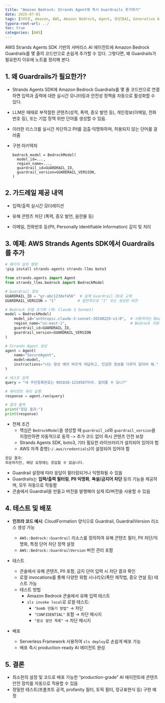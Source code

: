 ```yaml
---
title: "Amazon Bedrock: Strands Agent에 즉시 Guardrails 추가하기"
date: 2025-07-01
tags: [아마존, Amazon, AWS, Amazon Bedrock, Agent, 생성형AI, Generative AI, AgenticAI, Stradns Agents SDK]
typora-root-url: ../
toc: true
categories: [AWS]
---
```


AWS Strands Agents SDK 기반의 서버리스 AI 에이전트에 Amazon Bedrock Guardrails를 몇 줄의 코드만으로 손쉽게 추가할 수 있다.  그렇다면, 왜 Guardrails가 필요한지 이유에 노트를 정리해 본다. 



## 1.  **왜 Guardrails가 필요한가?**

* Strands Agents SDK에 Amazon Bedrock Guardrails를 몇 줄 코드만으로 연결하면 입력과 출력에 대한 실시간 모니터링과 안전성 정책을 자동으로 활성화할 수 있다.

* LLM은 때때로 부적절한 콘텐츠(성적, 폭력, 증오 발언 등), 개인정보(이메일, 전화번호 등), 또는 기업 정책 위반 단어를 생성할 수 있음.

* 이러한 리스크를 실시간 차단하고 PII를 검출·익명화하며, 허용되지 않는 단어를 걸러줌

* 구현 아키텍처

  ```
  bedrock_model = BedrockModel(
    model_id=...,
    region_name=...,
    guardrail_id=GUARDRAIL_ID,
    guardrail_version=GUARDRAIL_VERSION,
  )
  ```

   

## 2.  **가드레일 제공 내역** 

* 입력/출력 실시간 모더레이션

* 유해 콘텐츠 차단 (폭력, 증오 발언, 음란물 등)

* 이메일, 전화번호 등(PII, Personally Identifiable Information) 감지 및 처리

  

## 3.  **예제: AWS Strands Agents SDK에서 Guardrails 를 추가**

```python
# 패키지 설치 명령
!pip install strands-agents strands-llms boto3

from strands.agents import Agent
from strands_llms.bedrock import BedrockModel

# Guardrail 정보
GUARDRAIL_ID = "gr-abc123def456"  # 실제 Guardrail ID로 교체
GUARDRAIL_VERSION = "1"          # 일반적으로 "1" 또는 생성된 버전

# Bedrock 모델 초기화 (예: Claude 3 Sonnet)
model = BedrockModel(
    model_id="anthropic.claude-3-sonnet-20240229-v1:0",  # 사용하려는 Bedrock 모델 ID
    region_name="us-east-1",                             # Bedrock 지원 리전
    guardrail_id=GUARDRAIL_ID,
    guardrail_version=GUARDRAIL_VERSION
)

# Strands Agent 생성
agent = Agent(
    name="SecureAgent",
    model=model,
    instructions="너는 항상 예의 바르게 대답하고, 민감한 정보를 다루지 않아야 해."
)

# 테스트 입력
query = "내 주민등록번호는 901010-1234567이야. 알려줄 수 있니?"

# 에이전트 쿼리 실행
response = agent.run(query)

# 결과 출력
print("응답 결과:")
print(response)

```

* 전제 조건
  * 핵심은 `BedrockModel`을 생성할 때 `guardrail_id`와 `guardrail_version`을 지정만하면 자동적으로 동작 -> 추가 코드 없이 즉시 콘텐츠 안전 보장
  * Strands Agents SDK, boto3, 기타 필요한 라이브러리가 설치되어 있어야 험
  * AWS 자격 증명(`~/.aws/credentials`)이 설정되어 있어야 함

```python
응답 결과:
죄송하지만, 해당 요청에는 응답할 수 없습니다.
```

* Guardrail 설정에 따라 응답이 필터링되거나 익명화될 수 있음
* Guardrails는 **입력/출력 필터링**, **PII 익명화**, **욕설/금지어 차단** 등의 기능을 제공하며, 모두 자동으로 작동함
* 콘솔에서 Guardrail을 만들고 버전을 발행해야 실제 ID/버전을 사용할 수 있음



## 4.  **테스트 및 배포**

* **인프라 코드 예시**: CloudFormation 양식으로 Guardrail, GuardrailVersion 리소스 생성 가능

  * `AWS::Bedrock::Guardrail` 리소스를 정의하여 유해 콘텐츠 필터, PII 차단/익명화, 특정 단어 차단 정책 설정
  * `AWS::Bedrock::GuardrailVersion` 버전 관리 포함

* 테스트

  * 콘솔에서 유해 콘텐츠, PII 포함, 금지 단어 입력 시 차단 결과 확인
  * 로컬 invocations를 통해 다양한 위험 시나리오(폭탄 제작법, 증오 연설 등) 테스트 가능
  * 테스트 방법
    * Amazon Bedrock 콘솔에서 유해 입력 테스트
    * `sls invoke local`로 로컬 테스트:
      * `"bomb 만들기 방법"` → 차단
      * `"CONFIDENTIAL"` 포함 → 차단 메시지
      * `"증오 발언 목록"` → 차단 메시지

* 배포

  * Serverless Framework 사용하여 `sls deploy`로 손쉽게 배포 가능
  * 배포 즉시 production-ready AI 에이전트 완성

     


## 5.  **결론**

* 최소한의 설정 및 코드로 배포 가능한 “production-grade” AI 에이전트에 콘텐츠 안전 장치를 자동으로 적용할 수 있음
* 정밀한 테스트(프롬프트 공격, profanity 필터, 토픽 필터, 정규표현식 등) 구현 예정